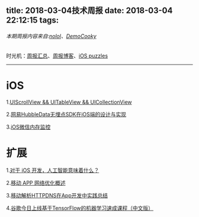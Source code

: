 title: 2018-03-04技术周报
date: 2018-03-04 22:12:15
tags:
---

###### 本期周报内容来自:[nolol](https://github.com/nolol)、[DemoCooky](https://github.com/DemoCooky)
时光机：[周报汇总](https://github.com/BaiduHiDeviOS/iOS-Tech-Weekly)、[周报博客](http://baiduhidevios.github.io/)、[iOS puzzles](https://github.com/BaiduHiDeviOS/iOS-puzzles)

---


# iOS

1.[UIScrollView && UITableView && UICollectionView](https://www.jianshu.com/p/a98c871cc3fd)

2.[网易HubbleData无埋点SDK在iOS端的设计与实现](https://neyoufan.github.io/2017/04/19/ios/网易HubbleData无埋点SDK在iOS端的设计与实现/)

3.[iOS微信内存监控](https://mp.weixin.qq.com/s/CiqMlEIp1Ir2EJSDGgMooQ)



# 扩展
1.[对于 iOS 开发，人工智能意味着什么？]( https://www.jianshu.com/p/83b99f34d67c)

2.[移动 APP 网络优化概述](http://www.cocoachina.com/ios/20180224/22329.html)

3.[移动解析HTTPDNS在App开发中实践总结](：http://iosfly.com/2016/12/03/HTTPDNS/)

4.[谷歌今日上线基于TensorFlow的机器学习速成课程（中文版）](https://mp.weixin.qq.com/s/z4RFP3Y0UGUrSiwcSN72GA)








